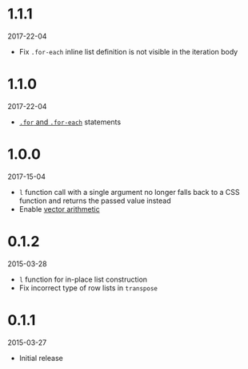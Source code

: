 
# 1.1.1

2017-22-04
 - Fix `.for-each` inline list definition is not visible in the iteration body
 
# 1.1.0

2017-22-04
 - [`.for` and `.for-each`](README.md#features) statements
 
# 1.0.0

2017-15-04
 - `l` function call with a single argument no longer falls back to a CSS function and returns the passed value instead
 - Enable [vector arithmetic](docs/va.md)

# 0.1.2

2015-03-28

 - `l` function for in-place list construction
 - Fix incorrect type of row lists in `transpose`

# 0.1.1

2015-03-27

 - Initial release
